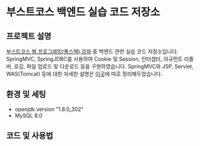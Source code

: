# 부스트코스 백엔드 실습 코드 저장소

## 프로젝트 설명
[부스트코스 웹 프로그래밍(풀스택) 강좌][boost-back] 중 백엔드 관련 실습 코드 저장소입니다. SpringMVC, SpringJDBC를 사용하여 Cookie 및 Session, 인터셉터, 아규먼트 리졸버, 로깅, 파일 업로드 및 다운로드 등을 구현하였습니다. SpringMVC와 JSP, Servlet, WAS(Tomcat) 등에 대한 자세한 설명은 [이곳][what-is-mvc]에 따로 정리해두었습니다.

## 환경 및 세팅
* openjdk version "1.8.0_302"
* MySQL 8.0

## 코드 및 사용법

[boost-back]: https://www.boostcourse.org/web316
[what-is-mvc]: https://hsjung93.github.io/%EB%A9%94%EB%AA%A8/servlet-jsp-tomcat/